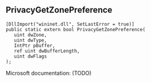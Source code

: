 ## PrivacyGetZonePreference

```
[DllImport("wininet.dll", SetLastError = true)]
public static extern bool PrivacyGetZonePreference(
   uint dwZone,
   uint dwType,
   IntPtr pBuffer,
   ref uint dwBufferLength,
   uint dwFlags
);
```

Microsoft documentation: (TODO)
